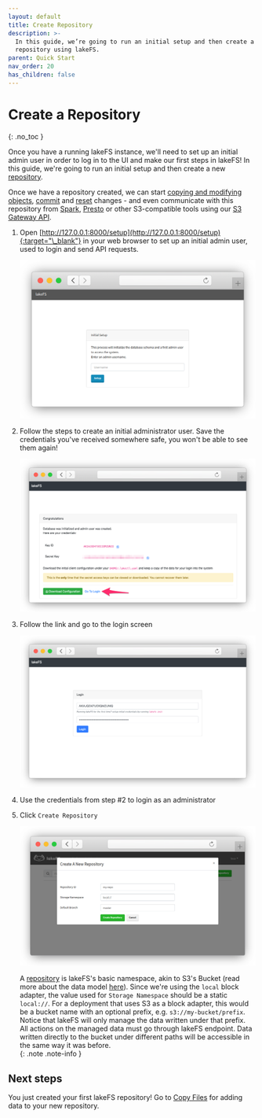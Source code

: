 ```yaml
---
layout: default
title: Create Repository
description: >-
  In this guide, we’re going to run an initial setup and then create a new
  repository using lakeFS.
parent: Quick Start
nav_order: 20
has_children: false
---
```


# Create a Repository

{: .no\_toc }

Once you have a running lakeFS instance, we'll need to set up an initial admin user in order to log in to the UI and make our first steps in lakeFS! In this guide, we're going to run an initial setup and then create a new [repository](https://github.com/treeverse/lakeFS/tree/0f1d6df286b834b8debe9e79f8654fbdc7156df8/docs/branching/model.md#repositories).

Once we have a repository created, we can start [copying and modifying objects](aws_cli.md), [commit](https://github.com/treeverse/lakeFS/tree/0f1d6df286b834b8debe9e79f8654fbdc7156df8/docs/reference/commands.md#lakectl-commit) and [reset](https://github.com/treeverse/lakeFS/tree/0f1d6df286b834b8debe9e79f8654fbdc7156df8/docs/reference/commands.md#lakectl-branch-reset) changes - and even communicate with this repository from [Spark](https://github.com/treeverse/lakeFS/tree/0f1d6df286b834b8debe9e79f8654fbdc7156df8/docs/using/spark.md), [Presto](https://github.com/treeverse/lakeFS/tree/0f1d6df286b834b8debe9e79f8654fbdc7156df8/docs/using/presto.md) or other S3-compatible tools using our [S3 Gateway API](https://github.com/treeverse/lakeFS/tree/0f1d6df286b834b8debe9e79f8654fbdc7156df8/docs/architecture.md#s3-gateway).

1. Open [http://127.0.0.1:8000/setup](http://127.0.0.1:8000/setup){:target="\_blank"} in your web browser to set up an initial admin user, used to login and send API requests.

   ![Setup](../.gitbook/assets/setup.png)

2. Follow the steps to create an initial administrator user. Save the credentials you've received somewhere safe, you won't be able to see them again!

   ![Setup Done](../.gitbook/assets/setup_done.png)

3. Follow the link and go to the login screen

   ![Login Screen](../.gitbook/assets/login.png)

4. Use the credentials from step \#2 to login as an administrator
5. Click `Create Repository`

   ![Create Repository](../.gitbook/assets/create_repo_local.png)

   A [repository](https://github.com/treeverse/lakeFS/tree/0f1d6df286b834b8debe9e79f8654fbdc7156df8/docs/branching/model.md#repositories) is lakeFS's basic namespace, akin to S3's Bucket \(read more about the data model [here](https://github.com/treeverse/lakeFS/tree/0f1d6df286b834b8debe9e79f8654fbdc7156df8/docs/branching/model.md)\). Since we're using the `local` block adapter, the value used for `Storage Namespace` should be a static `local://`. For a deployment that uses S3 as a block adapter, this would be a bucket name with an optional prefix, e.g. `s3://my-bucket/prefix`. Notice that lakeFS will only manage the data written under that prefix. All actions on the managed data must go through lakeFS endpoint. Data written directly to the bucket under different paths will be accessible in the same way it was before.  
   {: .note .note-info }

## Next steps

You just created your first lakeFS repository! Go to [Copy Files](aws_cli.md) for adding data to your new repository.

